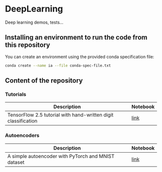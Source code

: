 # DeepLearning
Deep learning demos, tests...

## Installing an environment to run the code from this repository

You can create an environment using the provided conda specification file:

```sh
conda create --name ia --file conda-spec-file.txt
```

## Content of the repository

### Tutorials

Description                                                           | Notebook
----------------------------------------------------------------------|--------------
TensorFlow 2.5 tutorial with hand-written digit classification        | [link](./01-Tutorials/01-TF2-MNIST-tutorial/01-MNIST-Dataset.ipynb)

### Autoencoders

Description                                                           | Notebook
----------------------------------------------------------------------|--------------
A simple autoencoder with PyTorch and MNIST dataset                   | [link](./02-Autoencoder/01-PT-MNIST-basic/01-Simple-autoencoder.ipynb)
